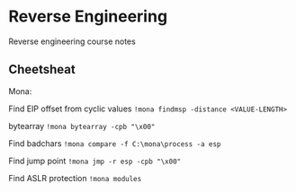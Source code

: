 # Reverse Engineering
Reverse engineering course notes

## Cheetsheat

Mona:

Find EIP offset from cyclic values
`!mona findmsp -distance <VALUE-LENGTH>`

bytearray
`!mona bytearray -cpb "\x00"`

Find badchars
`!mona compare -f C:\mona\process -a esp`

Find jump point
`!mona jmp -r esp -cpb "\x00"`

Find ASLR protection
`!mona modules`
